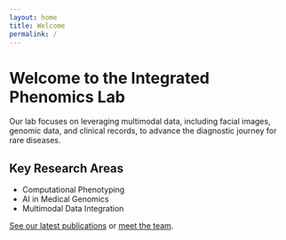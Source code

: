 ```yaml
---
layout: home
title: Welcome
permalink: /
---
```


# Welcome to the Integrated Phenomics Lab

Our lab focuses on leveraging multimodal data, including facial images, genomic data, and clinical records, to advance the diagnostic journey for rare diseases.

## Key Research Areas
- Computational Phenotyping
- AI in Medical Genomics
- Multimodal Data Integration

[See our latest publications](/publications/) or [meet the team](/about/).
